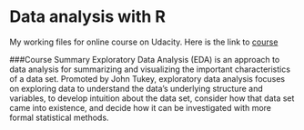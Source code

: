 Data analysis with R
==================

My working files for online course on Udacity.
Here is the link to [course](https://www.udacity.com/course/ud651)

###Course Summary
Exploratory Data Analysis (EDA) is an approach to data analysis for summarizing and visualizing the important characteristics of a data set. Promoted by John Tukey, exploratory data analysis focuses on exploring data to understand the data’s underlying structure and variables, to develop intuition about the data set, consider how that data set came into existence, and decide how it can be investigated with more formal statistical methods.
